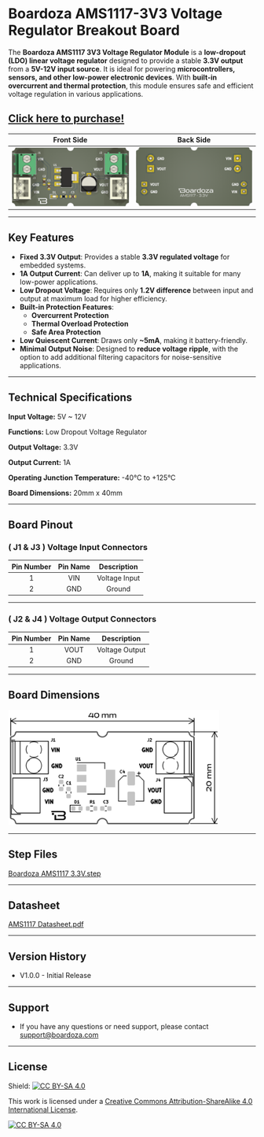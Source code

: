 # Boardoza AMS1117-3V3 Voltage Regulator Breakout Board

The **Boardoza AMS1117 3V3 Voltage Regulator Module** is a **low-dropout (LDO) linear voltage regulator** designed to provide a stable **3.3V output** from a **5V-12V input source**. It is ideal for powering **microcontrollers, sensors, and other low-power electronic devices**. With **built-in overcurrent and thermal protection**, this module ensures safe and efficient voltage regulation in various applications.

## [Click here to purchase!](https://www.ozdisan.com/maker-ve-iot-urunleri/boardoza/boardoza-modulleri/AMS1117-3-BREAKOUT-BOARD/1065557)

| Front Side | Back Side |
| :---: | :---: |
| ![AMS1117-3 Front](./assets/AMS1117-3V3%20Front.png)| ![AMS1117-3 Back](./assets/AMS1117-3V3%20Back.png)|

---

## Key Features

- **Fixed 3.3V Output**: Provides a stable **3.3V regulated voltage** for embedded systems.
- **1A Output Current**: Can deliver up to **1A**, making it suitable for many low-power applications.
- **Low Dropout Voltage**: Requires only **1.2V difference** between input and output at maximum load for higher efficiency.
- **Built-in Protection Features**:
  - **Overcurrent Protection**
  - **Thermal Overload Protection**
  - **Safe Area Protection**
- **Low Quiescent Current**: Draws only **~5mA**, making it battery-friendly.
- **Minimal Output Noise**: Designed to **reduce voltage ripple**, with the option to add additional filtering capacitors for noise-sensitive applications.

---

## Technical Specifications

**Input Voltage:** 5V ~ 12V

**Functions:** Low Dropout Voltage Regulator

**Output Voltage:** 3.3V

**Output Current:** 1A

**Operating Junction Temperature:** -40°C to +125°C

**Board Dimensions:** 20mm x 40mm

---

## Board Pinout

### **( J1 & J3 ) Voltage Input Connectors**

| Pin Number | Pin Name | Description |
| :---: | :---: | :---: |
| 1 | VIN | Voltage Input |
| 2 | GND | Ground |

---

### **( J2 & J4 ) Voltage Output Connectors**

| Pin Number | Pin Name | Description |
| :---: | :---: | :---: |
| 1 | VOUT | Voltage Output |
| 2 | GND | Ground 

---

## Board Dimensions

<img src="./assets/AMS1117-3V3 Dimension.png" alt="AMS1117 3.3V Dimension" width="430"/>

---

## Step Files

[Boardoza AMS1117 3.3V.step](./assets/AMS1117-3V3%20Step.step)

---

## Datasheet

[AMS1117 Datasheet.pdf](./assets/AMS1117%20Datasheet.pdf)

---

## Version History

- V1.0.0 - Initial Release

---

## Support

- If you have any questions or need support, please contact <support@boardoza.com>

---

## License

Shield: [![CC BY-SA 4.0][cc-by-sa-shield]][cc-by-sa]

This work is licensed under a
[Creative Commons Attribution-ShareAlike 4.0 International License][cc-by-sa].

[![CC BY-SA 4.0][cc-by-sa-image]][cc-by-sa]

[cc-by-sa]: http://creativecommons.org/licenses/by-sa/4.0/
[cc-by-sa-image]: https://licensebuttons.net/l/by-sa/4.0/88x31.png
[cc-by-sa-shield]: https://img.shields.io/badge/License-CC%20BY--SA%204.0-lightgrey.svg
